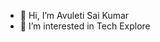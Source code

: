 - 👋 Hi, I’m Avuleti Sai Kumar
- 👀 I’m interested in Tech Explore


<!---
saisurya6174/saisurya6174 is a ✨ special ✨ repository because its `README.md` (this file) appears on your GitHub profile.
You can click the Preview link to take a look at your changes.
--->
